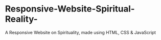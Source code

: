 # Responsive-Website-Spiritual-Reality-
A Responsive Website on Spirituality, made using HTML, CSS &amp; JavaScript

